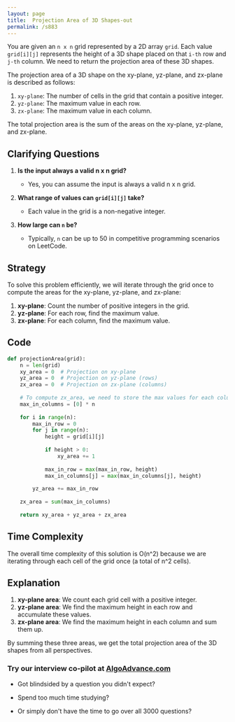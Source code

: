 ```yaml
---
layout: page
title:  Projection Area of 3D Shapes-out
permalink: /s883
---
```

You are given an `n x n` grid represented by a 2D array `grid`. Each value `grid[i][j]` represents the height of a 3D shape placed on that `i-th` row and `j-th` column. We need to return the projection area of these 3D shapes. 

The projection area of a 3D shape on the xy-plane, yz-plane, and zx-plane is described as follows:

1. `xy-plane`: The number of cells in the grid that contain a positive integer.
2. `yz-plane`: The maximum value in each row.
3. `zx-plane`: The maximum value in each column.

The total projection area is the sum of the areas on the xy-plane, yz-plane, and zx-plane.

## Clarifying Questions
1. **Is the input always a valid n x n grid?**
   - Yes, you can assume the input is always a valid n x n grid.
   
2. **What range of values can `grid[i][j]` take?**
   - Each value in the grid is a non-negative integer.

3. **How large can `n` be?**
   - Typically, `n` can be up to 50 in competitive programming scenarios on LeetCode.

## Strategy
To solve this problem efficiently, we will iterate through the grid once to compute the areas for the xy-plane, yz-plane, and zx-plane:
1. **xy-plane**: Count the number of positive integers in the grid.
2. **yz-plane**: For each row, find the maximum value.
3. **zx-plane**: For each column, find the maximum value.

## Code
```python
def projectionArea(grid):
    n = len(grid)
    xy_area = 0  # Projection on xy-plane
    yz_area = 0  # Projection on yz-plane (rows)
    zx_area = 0  # Projection on zx-plane (columns)
    
    # To compute zx_area, we need to store the max values for each column
    max_in_columns = [0] * n
    
    for i in range(n):
        max_in_row = 0
        for j in range(n):
            height = grid[i][j]
            
            if height > 0:
                xy_area += 1
            
            max_in_row = max(max_in_row, height)
            max_in_columns[j] = max(max_in_columns[j], height)
        
        yz_area += max_in_row
    
    zx_area = sum(max_in_columns)
    
    return xy_area + yz_area + zx_area
```

## Time Complexity
The overall time complexity of this solution is O(n^2) because we are iterating through each cell of the grid once (a total of n^2 cells).

## Explanation
1. **xy-plane area**: We count each grid cell with a positive integer.
2. **yz-plane area**: We find the maximum height in each row and accumulate these values.
3. **zx-plane area**: We find the maximum height in each column and sum them up.

By summing these three areas, we get the total projection area of the 3D shapes from all perspectives.


### Try our interview co-pilot at [AlgoAdvance.com](https://algoAdvance.com)

- Got blindsided by a question you didn't expect?

- Spend too much time studying?

- Or simply don't have the time to go over all 3000 questions?

